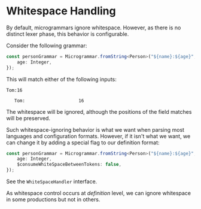 # Whitespace Handling
By default, microgrammars ignore whitespace. However, as there is no distinct lexer phase, this behavior is configurable.

Consider the following grammar:

```typescript
const personGrammar = Microgrammar.fromString<Person>("${name}:${age}", {
    age: Integer,
});
```
This will match either of the following inputs:

```
Tom:16
```
```
   Tom:                    16
```

The whitespace will be ignored, although the positions of the field matches will be preserved.

Such whitespace-ignoring behavior is what we want when parsing most languages and configuration formats. However, if it isn't what we want, we can change it by adding a special flag to our definition format:

```typescript
const personGrammar = Microgrammar.fromString<Person>("${name}:${age}", {
    age: Integer,
    $consumeWhiteSpaceBetweenTokens: false,
});
```

See the `WhiteSpaceHandler` interface.

As whitespace control occurs at *definition* level, we can ignore whitespace in some productions but not in others.